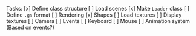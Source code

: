 Tasks:
	[x] Define class structure
	[ ] Load scenes
		[x] Make `Loader` class
		[ ] Define `.gs` format
	[ ] Rendering
		[x] Shapes
		[ ] Load textures
		[ ] Display textures
		[ ] Camera
	[ ] Events
		[ ] Keyboard
		[ ] Mouse
	[ ] Animation system (Based on events?)
